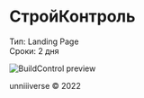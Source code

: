 # СтройКонтроль
Тип: Landing Page <br>
Сроки: 2 дня <br>

![BuildControl preview](https://static.unniv.info/preview/buildcontrol/preview.jpg)

unniiiverse © 2022
